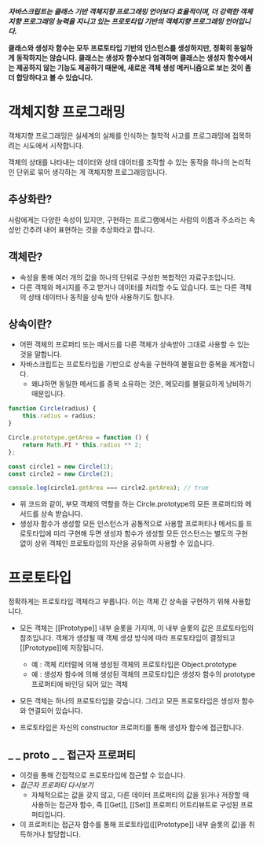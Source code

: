 ***자바스크립트는 클래스 기반 객체지향 프로그래밍 언어보다 효율적이며, 더 강력한 객체지향 프로그래밍 능력을 지니고 있는 프로토타입 기반의 객체지향 프로그래밍 언어입니다.***

**클래스와 생성자 함수는 모두 프로토타입 기반의 인스턴스를 생성하지만, 정확히 동일하게 동작하지는 않습니다. 클래스는 생성자 함수보다 엄격하며 클래스는 생성자 함수에서는 제공하지 않는 기능도 제공하기 때문에, 새로운 객체 생성 메커니즘으로 보는 것이 좀 더 합당하다고 볼 수 있습니다.**

객체지향 프로그래밍
=================
객체지향 프로그래밍은 실세계의 실체를 인식하는 철학적 사고를 프로그래밍에 접목하려는 시도에서 시작합니다.

객체의 상태를 나타내는 데이터와 상태 데이터를 조작할 수 있는 동작을 하나의 논리적인 단위로 묶어 생각하는 게 객체지향 프로그래밍입니다.

## 추상화란?
사람에게는 다양한 속성이 있지만, 구현하는 프로그램에서는 사람의 이름과 주소라는 속성만 간추려 내어 표현하는 것을 추상화라고 합니다.

## 객체란?
- 속성을 통해 여러 개의 값을 하나의 단위로 구성한 복합적인 자료구조입니다.
- 다른 객체와 메시지를 주고 받거나 데이터를 처리할 수도 있습니다. 또는 다른 객체의 상태 데이터나 동작을 상속 받아 사용하기도 합니다.

## 상속이란?
- 어떤 객체의 프로퍼티 또는 메서드를 다른 객체가 상속받아 그대로 사용할 수 있는 것을 말합니다.
- 자바스크립트는 프로토타입을 기반으로 상속을 구현하여 불필요한 중복을 제거합니다.
    - 왜냐하면 동일한 메서드를 중복 소유하는 것은, 메모리를 불필요하게 낭비하기 때문입니다.
```javascript
function Circle(radius) {
    this.radius = radius;
}

Circle.prototype.getArea = function () {
    return Math.PI * this.radius ** 2;
};

const circle1 = new Circle(1);
const circle2 = new Circle(2);

console.log(circle1.getArea === circle2.getArea); // true
```
- 위 코드와 같이, 부모 객체의 역할을 하는 Circle.prototype의 모든 프로퍼티와 메서드를 상속 받습니다.
- 생성자 함수가 생성할 모든 인스턴스가 공통적으로 사용할 프로퍼티나 메서드를 프로토타입에 미리 구현해 두면 생성자 함수가 생성할 모든 인스턴스는 별도의 구현 없이 상위 객체인 프로토타입의 자산을 공유하여 사용할 수 있습니다.


프로토타입
=========
정확하게는 프로토타입 객체라고 부릅니다. 이는 객체 간 상속을 구현하기 위해 사용합니다. 
- 모든 객체는 [[Prototype]] 내부 슬롯을 가지며, 이 내부 슬롯의 값은 프로토타입의 참조입니다. 객체가 생성될 때 객체 생성 방식에 따라 프로토타입이 결정되고 [[Prototype]]에 저장됩니다.
    - 예 : 객체 리터럴에 의해 생성된 객체의 프로토타입은 Object.prototype
    - 예 : 생성자 함수에 의해 생성된 객체의 프로토타입은 생성자 함수의 prototype 프로퍼티에 바인딩 되어 있는 객체

- 모든 객체는 하나의 프로토타입을 갖습니다. 그리고 모든 프로토타입은 생성자 함수와 연결되어 있습니다.
- 프로토타입은 자신의 constructor 프로퍼티를 통해 생성자 함수에 접근합니다.

## _ _ proto _ _ 접근자 프로퍼티
- 이것을 통해 간접적으로 프로토타입에 접근할 수 있습니다.
- *접근자 프로퍼티 다시보기*
    - 자체적으로는 값을 갖지 않고, 다른 데이터 프로퍼티의 값을 읽거나 저장할 때 사용하는 접근자 함수, 즉 [[Get]], [[Set]] 프로퍼티 어트리뷰트로 구성된 프로퍼티입니다.
- 이 프로퍼티는 접근자 함수를 통해 프로토타입([[Prototype]] 내부 슬롯의 값)을 취득하거나 할당합니다.